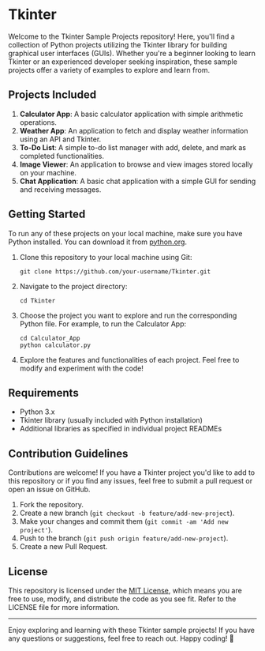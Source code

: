 # Tkinter 

Welcome to the Tkinter Sample Projects repository! Here, you'll find a collection of Python projects utilizing the Tkinter library for building graphical user interfaces (GUIs). Whether you're a beginner looking to learn Tkinter or an experienced developer seeking inspiration, these sample projects offer a variety of examples to explore and learn from.

## Projects Included

1. **Calculator App**: A basic calculator application with simple arithmetic operations.
2. **Weather App**: An application to fetch and display weather information using an API and Tkinter.
3. **To-Do List**: A simple to-do list manager with add, delete, and mark as completed functionalities.
4. **Image Viewer**: An application to browse and view images stored locally on your machine.
5. **Chat Application**: A basic chat application with a simple GUI for sending and receiving messages.

## Getting Started

To run any of these projects on your local machine, make sure you have Python installed. You can download it from [python.org](https://www.python.org/downloads/).

1. Clone this repository to your local machine using Git:

    ```
    git clone https://github.com/your-username/Tkinter.git
    ```

2. Navigate to the project directory:

    ```
    cd Tkinter
    ```

3. Choose the project you want to explore and run the corresponding Python file. For example, to run the Calculator App:

    ```
    cd Calculator_App
    python calculator.py
    ```

4. Explore the features and functionalities of each project. Feel free to modify and experiment with the code!

## Requirements

- Python 3.x
- Tkinter library (usually included with Python installation)
- Additional libraries as specified in individual project READMEs

## Contribution Guidelines

Contributions are welcome! If you have a Tkinter project you'd like to add to this repository or if you find any issues, feel free to submit a pull request or open an issue on GitHub.

1. Fork the repository.
2. Create a new branch (`git checkout -b feature/add-new-project`).
3. Make your changes and commit them (`git commit -am 'Add new project'`).
4. Push to the branch (`git push origin feature/add-new-project`).
5. Create a new Pull Request.

## License

This repository is licensed under the [MIT License](LICENSE), which means you are free to use, modify, and distribute the code as you see fit. Refer to the LICENSE file for more information.

---

Enjoy exploring and learning with these Tkinter sample projects! If you have any questions or suggestions, feel free to reach out. Happy coding! 🚀

